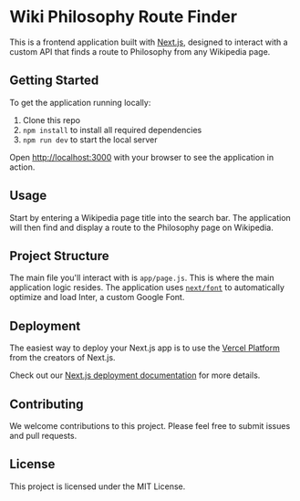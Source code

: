 # Wiki Philosophy Route Finder

This is a frontend application built with [Next.js](https://nextjs.org/), designed to interact with a custom API that finds a route to Philosophy from any Wikipedia page.

## Getting Started

To get the application running locally:

1. Clone this repo
2. `npm install` to install all required dependencies
3. `npm run dev` to start the local server

Open [http://localhost:3000](http://localhost:3000) with your browser to see the application in action.

## Usage

Start by entering a Wikipedia page title into the search bar. The application will then find and display a route to the Philosophy page on Wikipedia.

## Project Structure

The main file you'll interact with is `app/page.js`. This is where the main application logic resides. The application uses [`next/font`](https://nextjs.org/docs/basic-features/font-optimization) to automatically optimize and load Inter, a custom Google Font.

## Deployment

The easiest way to deploy your Next.js app is to use the [Vercel Platform](https://vercel.com/new?utm_medium=default-template&filter=next.js&utm_source=create-next-app&utm_campaign=create-next-app-readme) from the creators of Next.js.

Check out our [Next.js deployment documentation](https://nextjs.org/docs/deployment) for more details.

## Contributing

We welcome contributions to this project. Please feel free to submit issues and pull requests.

## License

This project is licensed under the MIT License.